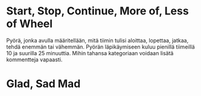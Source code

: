# Start, Stop, Continue, More of, Less of Wheel

Pyörä, jonka avulla määritellään, mitä tiimin tulisi aloittaa, lopettaa, jatkaa, tehdä enemmän tai vähemmän. Pyörän läpikäymiseen kuluu pienillä tiimeillä 10 ja suurilla 25 minuuttia. Mihin tahansa kategoriaan voidaan lisätä kommentteja vapaasti.

# Glad, Sad Mad
